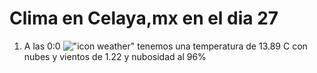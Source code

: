 # Clima en Celaya,mx en el dia 27

1. A las 0:0 !["icon weather"](http://openweathermap.org/img/w/04n.png) tenemos una temperatura de 13.89 C con nubes y  vientos de 1.22 y nubosidad al 96%
